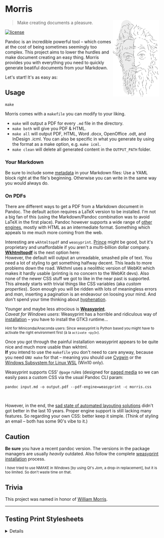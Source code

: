 # Morris

<img align="right" src="img/morris-logo.png" width="150">

> Make creating documents a pleasure.

[![license](https://img.shields.io/github/license/runxel/Morris?style=flat-square)]()

Pandoc is an incredible powerful tool – which comes at the cost of being sometimes seemingly too complex.
This project aims to lower the hurdles and make document creating an easy thing. Morris provides you with everything you need to quickly generate beatiful documents from your Markdown.

Let's start! It's as easy as:

## Usage

```shell
make
```

Morris comes with a `makefile` you can modify to your liking.

- `make` will output a PDF for every `.md` file in the directory.
- `make both` will give you PDF & HTML.
- `make all` will output PDF, HTML, Word .docx, OpenOffice .odt, and InDesign .icml.
You can also be specific in what you generate by using the format as a make option, e.g. `make icml`.
- `make clean` will delete all generated content in the `OUTPUT_PATH` folder.


### Your Markdown
Be sure to include some [metadata](https://pandoc.org/MANUAL.html#variables) in your Markdown files:
Use a YAML block right at the file's beginning. Otherwise you can write in the same way you would always do.


### On PDFs
There are different ways to get a PDF from a Markdown document in Pandoc. The default action requires a LaTeX version to be installed. I'm not a big fan of this (using the Markdown/Pandoc combination was to avoid LaTeX in the first place).
Pandoc however supports a wide range of [other engines](https://pandoc.org/MANUAL.html#option--pdf-engine), mostly with HTML as an intermediate format. Something which appeals to me much more coming from the web.

Interesting are `wkhtmltopdf` and `weasyprint`. [Prince](https://www.princexml.com/) might be good, but it's proprietary and unaffordable if you aren't a multi-billion dollar company.  
[**Wkhtmltopdf**](https://wkhtmltopdf.org/) is the next option here:  
However, the default will output an unreadable, smashed pile of text. You need a lot of styling to get something halfway decent.
This leads to more problems down the road. Wkthml uses a neolithic version of WebKit which makes it hardly usable (printing is no concern to the WebKit devs). Also none of the newer CSS stuff we got to like in the near past is supported. This already starts with trivial things like CSS variables (aka _custom properties_).
Soon enough you will be ridden with lots of meaningless errors and _man_, inserting a pagination is an endeavour on loosing your mind. And don't spend your time thinking about [hyphenation](https://github.com/wkhtmltopdf/wkhtmltopdf/issues/1730).

Younger and maybe less atrocious is [**Weasyprint**](https://weasyprint.org/).  
_Caveat for Windows users_: Weasyprint has a horrible and ridiculous way of [installation](https://weasyprint.readthedocs.io/en/stable/install.html#windows) – you have to install the GTK3 runtime…

<sub>

Hint for Miniconda/Anaconda users: Since weasyprint is Python based you might have to activate the right environment first (à la `activate <py3>`).  

</sub>

Once you got through the painful installation weasyprint appears to be quite nice and much more usable than wkhtml.  
**If** you intend to use the `makefile` you don't need to care anyway, because you need `GNU make` for that – meaning you should use [Cygwin](https://www.cygwin.com/) or the [Windows Subsystem for Linux WSL](https://docs.microsoft.com/en-us/windows/wsl/install-win10) (Win10 only).

Weasyprint supports CSS' `@page` rules (designed for [paged media](https://www.quackit.com/css/at-rules/css_page_at-rule.cfm) so we can easily pass a custom CSS via the usual Pandoc CLI param:

```shell
pandoc input.md -o output.pdf --pdf-engine=weasyprint -c morris.css
```
<br>

However, in the end, the [sad state of automated layouting solutions](https://mb21.github.io/blog/2016/08/13/The-sad-state-of-automated-layouting-solutions) didn't got better in the last 10 years. Proper engine support is still lacking many features. So regarding your own CSS: better keep it simple. (Think of styling an email – both has some 90's vibe to it.)


## Caution
**Be sure** you have a recent pandoc version. The versions in the package managers are usually _heavily_ outdated. Also follow the complete [weasyprint installation](https://weasyprint.readthedocs.io/en/stable/install.html) process.

<sub>

I _have_ tried to use NMAKE in Windows [by using Qt's _Jom_, a drop-in replacement], but it is too limited. So don't waste time on that.

</sub>


## Trivia
This project was named in honor of [William Morris](https://en.wikipedia.org/wiki/William_Morris).

---

## Testing Print Stylesheets

<details>

Testing print stylesheets might seem like a boring task involving of actual printing the page, but there is some possibility of making your live a bit easier:

### Firefox
There is a dedicated button to switch into print view:

![Firefox print view button](img/printview-firefox.png)

### Chrome
Open the devtools, click on the three dots icon, select "More Tools > Rendering". In this tab you can choose to "Emulate CSS media".

Please be aware that this will only help with changes to CSS layout, but not with fragmentation (=_laying out the individual pages_). You still need to make a PDF for checking that.

</details>
